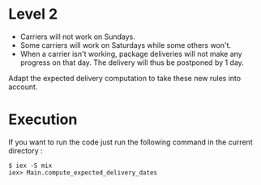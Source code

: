 # Level 2

- Carriers will not work on Sundays.
- Some carriers will work on Saturdays while some others won't.
- When a carrier isn't working, package deliveries will not make any progress on that day. The delivery will thus be postponed by 1 day.

Adapt the expected delivery computation to take these new rules into account.

# Execution

If you want to run the code just run the following command in the current directory :

```
$ iex -S mix
iex> Main.compute_expected_delivery_dates
```
